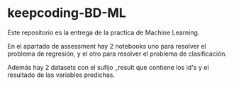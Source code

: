 # keepcoding-BD-ML

Este repositorio es la entrega de la practica de Machine Learning.

En el apartado de assessment hay 2 notebooks uno para resolver el problema de regresión, y el otro para resolver el problema de clasificación.

Además hay 2 datasets con el sufijo _result que contiene los id's y el resultado de las variables predichas.
